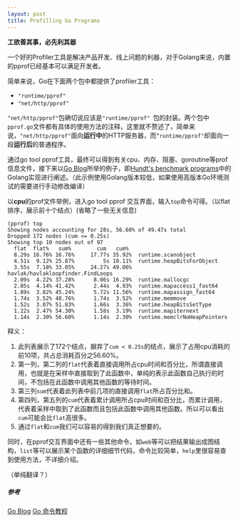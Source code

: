 ```yaml
---
layout: post
title: Profilling Go Programs
---
```

**工欲善其事，必先利其器**

一个好的Profiler工具是解决产品开发、线上问题的利器，对于Golang来说，内置的pprof已经基本可以满足开发者。

简单来说，Go在下面两个包中都提供了profiler工具：

* `"runtime/pprof" `
* `"net/http/pprof"`

`"net/http/pprof"`包确切说应该是`"runtime/pprof" `包的封装。两个包中`pprof.go`文件都有具体的使用方法的注释，这里就不赘述了，简单来说，`"net/http/pprof"`面向**运行中**的HTTP服务器，而`“runtime/pprof"`却面向一段**运行后**的普通程序。

通过go tool pprof工具，最终可以得到有关cpu、内存、阻塞、goroutine等prof信息文件，接下来以[Go Blog](https://blog.golang.org/profiling-go-programs)所举的例子，即[Hundt's benchmark programs](https://github.com/hundt98847/multi-language-bench)中的Golang实现进行阐述。（此示例使用Golang版本较低，如果使用高版本Go环境测试的需要进行手动修改编译）

以**cpu**的prof文件举例，进入go tool pprof 交互界面，输入`top`命令可得。（以flat排序，展示前十个结点）(省略了一些无关信息)

```shell
(pprof) top
Showing nodes accounting for 28s, 56.60% of 49.47s total
Dropped 172 nodes (cum <= 0.25s)
Showing top 10 nodes out of 97
  flat  flat%   sum%        cum   cum%
  8.29s 16.76% 16.76%     17.77s 35.92%  runtime.scanobject
  4.51s  9.12% 25.87%         5s 10.11%  runtime.heapBitsForObject 
  3.55s  7.18% 33.05%     24.27s 49.06%  havlak/havlakloopfinder.FindLoops
  2.09s  4.22% 37.28%      8.06s 16.29%  runtime.mallocgc 
  2.05s  4.14% 41.42%      2.44s  4.93%  runtime.mapaccess1_fast64 
  1.89s  3.82% 45.24%      5.72s 11.56%  runtime.mapassign_fast64 
  1.74s  3.52% 48.76%      1.74s  3.52%  runtime.memmove 
  1.52s  3.07% 51.83%      1.66s  3.36%  runtime.heapBitsSetType 
  1.22s  2.47% 54.30%      1.58s  3.19%  runtime.mapiternext 
  1.14s  2.30% 56.60%      1.14s  2.30%  runtime.memclrNoHeapPointers 
```
释义：

1. 此列表展示了172个结点，摒弃了`cum < 0.25s`的结点，展示了占用cpu消耗的前10项，共占总消耗百分之56.60%。
2. 第一列，第二列的`flat`代表着直接调用所占cpu时间和百分比，所谓直接调用，也就是在采样中直接取到了此函数中，单纯的表示此函数自己执行的时间，不包括在此函数中调用其他函数的等待时间。
3. 第三列`sum`代表着此列表中前几项的直接调用`flat`所占百分比和。
4. 第四列，第五列的`cum`代表着累计调用所占cpu时间和百分比，而累计调用，代表着采样中取到了此函数而且包括此函数中调用其他函数。所以可以看出`cum`可能会比`flat`高很多。
5. 通过`flat`和`cum`我们可以容易的得到我们真正想要的。

同时，在pprof交互界面中还有一些其他命令，如`web`等可以把结果输出成图结构，`list`等可以展示某个函数的详细细节代码，命令比较简单，`help`里很容易查到使用方法，不详细介绍。



（单纯翻译？）

#####  参考

[Go Blog](https://blog.golang.org/profiling-go-programs)
[Go 命令教程](https://github.com/hyper0x/go_command_tutorial/blob/master/0.12.md)